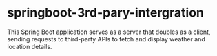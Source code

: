 # springboot-3rd-pary-intergration
This Spring Boot application serves as a server that doubles as a client, sending requests to third-party APIs to fetch and display weather and location details.

